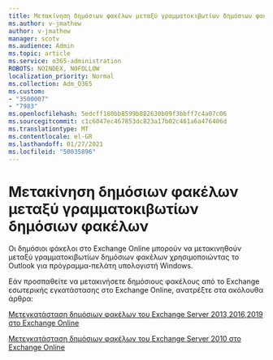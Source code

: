 ```yaml
---
title: Μετακίνηση δημόσιων φακέλων μεταξύ γραμματοκιβωτίων δημόσιων φακέλων
ms.author: v-jmathew
author: v-jmathew
manager: scotv
ms.audience: Admin
ms.topic: article
ms.service: o365-administration
ROBOTS: NOINDEX, NOFOLLOW
localization_priority: Normal
ms.collection: Adm_O365
ms.custom:
- "3500007"
- "7983"
ms.openlocfilehash: 5edcff180bb8599b882630b09f3bbff7c4a07c06
ms.sourcegitcommit: c1c6047ec467853dc823a17b02c461a6a476406d
ms.translationtype: MT
ms.contentlocale: el-GR
ms.lasthandoff: 01/27/2021
ms.locfileid: "50035896"
---
```

# <a name="move-public-folders-between-public-folder-mailboxes"></a>Μετακίνηση δημόσιων φακέλων μεταξύ γραμματοκιβωτίων δημόσιων φακέλων

Οι δημόσιοι φάκελοι στο Exchange Online μπορούν να μετακινηθούν μεταξύ γραμματοκιβωτίων δημόσιων φακέλων χρησιμοποιώντας το Outlook για πρόγραμμα-πελάτη υπολογιστή Windows.

Εάν προσπαθείτε να μετακινήσετε δημόσιους φακέλους από το Exchange εσωτερικής εγκατάστασης στο Exchange Online, ανατρέξτε στα ακόλουθα άρθρα:

[Μετεγκατάσταση δημόσιων φακέλων του Exchange Server 2013,2016,2019 στο Exchange Online](https://aka.ms/ModernPFToEXO)

[Μετεγκατάσταση δημόσιων φακέλων του Exchange Server 2010 στο Exchange Online](https://aka.ms/LegacyPFToEXO)
